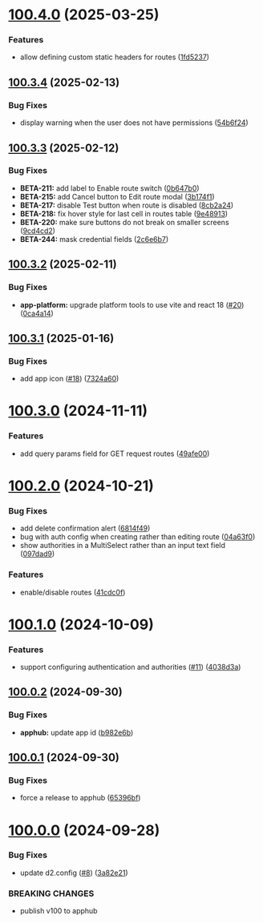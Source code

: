# [100.4.0](https://github.com/dhis2/route-manager-app/compare/v100.3.4...v100.4.0) (2025-03-25)


### Features

* allow defining custom static headers for routes ([1fd5237](https://github.com/dhis2/route-manager-app/commit/1fd5237e20c6a6a224617d1e8c6e9523dec9c76a))

## [100.3.4](https://github.com/dhis2/route-manager-app/compare/v100.3.3...v100.3.4) (2025-02-13)


### Bug Fixes

* display warning when the user does not have permissions ([54b6f24](https://github.com/dhis2/route-manager-app/commit/54b6f24d5e6886524381edf1f681215d3c8a4ec0))

## [100.3.3](https://github.com/dhis2/route-manager-app/compare/v100.3.2...v100.3.3) (2025-02-12)


### Bug Fixes

* **BETA-211:** add label to Enable route switch ([0b647b0](https://github.com/dhis2/route-manager-app/commit/0b647b0ce3ec319d2cfc54e20297d3766d8bf386))
* **BETA-215:** add Cancel button to Edit route modal ([3b174f1](https://github.com/dhis2/route-manager-app/commit/3b174f1972211e6470e87e928c9c032423712e70))
* **BETA-217:** disable Test button when route is disabled ([8cb2a24](https://github.com/dhis2/route-manager-app/commit/8cb2a2479d7fc9809779e45ff31c548ce81a8445))
* **BETA-218:** fix hover style for last cell in routes table ([9e48913](https://github.com/dhis2/route-manager-app/commit/9e48913cd7fd93847a9cdb9eb22833c61de21500))
* **BETA-220:** make sure buttons do not break on smaller screens ([9cd4cd2](https://github.com/dhis2/route-manager-app/commit/9cd4cd2bba668b41c1847d1d4c99469082ba4b6f))
* **BETA-244:** mask credential fields ([2c6e6b7](https://github.com/dhis2/route-manager-app/commit/2c6e6b78a275cdac79214d7bb4edb3ed3f7c18f9))

## [100.3.2](https://github.com/dhis2/route-manager-app/compare/v100.3.1...v100.3.2) (2025-02-11)


### Bug Fixes

* **app-platform:** upgrade platform tools to use vite and react 18 ([#20](https://github.com/dhis2/route-manager-app/issues/20)) ([0ca4a14](https://github.com/dhis2/route-manager-app/commit/0ca4a144cecbefaa3da3154abd334544c8c0ced3))

## [100.3.1](https://github.com/dhis2/route-manager-app/compare/v100.3.0...v100.3.1) (2025-01-16)


### Bug Fixes

* add app icon ([#18](https://github.com/dhis2/route-manager-app/issues/18)) ([7324a60](https://github.com/dhis2/route-manager-app/commit/7324a6044715bce629ece1ce0edc07c8c8b8cb7a))

# [100.3.0](https://github.com/dhis2/route-manager-app/compare/v100.2.0...v100.3.0) (2024-11-11)


### Features

* add query params field for GET request routes ([49afe00](https://github.com/dhis2/route-manager-app/commit/49afe00896690754beb9723c7b3532a11aa076c8))

# [100.2.0](https://github.com/dhis2/route-manager-app/compare/v100.1.0...v100.2.0) (2024-10-21)


### Bug Fixes

* add delete confirmation alert ([6814f49](https://github.com/dhis2/route-manager-app/commit/6814f49a06b8133e2f254f6d3894add56c5d97f1))
* bug with auth config when creating rather than editing route ([04a63f0](https://github.com/dhis2/route-manager-app/commit/04a63f07bcfe938fc8db4064b8658920b5948f0b))
* show authorities in a MultiSelect rather than an input text field ([097dad9](https://github.com/dhis2/route-manager-app/commit/097dad96d8759cf86809dcfe3072f72e00fb9367))


### Features

* enable/disable routes ([41cdc0f](https://github.com/dhis2/route-manager-app/commit/41cdc0ff47b119331b1681e804c7da9fc547ddfb))

# [100.1.0](https://github.com/dhis2/route-manager-app/compare/v100.0.2...v100.1.0) (2024-10-09)


### Features

* support configuring authentication and authorities ([#11](https://github.com/dhis2/route-manager-app/issues/11)) ([4038d3a](https://github.com/dhis2/route-manager-app/commit/4038d3a52d1953eadedb70ab8b13a0af45409251))

## [100.0.2](https://github.com/dhis2/route-manager-app/compare/v100.0.1...v100.0.2) (2024-09-30)


### Bug Fixes

* **apphub:** update app id ([b982e6b](https://github.com/dhis2/route-manager-app/commit/b982e6b334e140c13828e5eeeb0c0307e6a2197a))

## [100.0.1](https://github.com/dhis2/route-manager-app/compare/v100.0.0...v100.0.1) (2024-09-30)


### Bug Fixes

* force a release to apphub ([65396bf](https://github.com/dhis2/route-manager-app/commit/65396bf5caf3ac28f1fb297216811613706504ed))

# [100.0.0](https://github.com/dhis2/route-manager-app/compare/v99.9.9...v100.0.0) (2024-09-28)


### Bug Fixes

* update d2.config ([#8](https://github.com/dhis2/route-manager-app/issues/8)) ([3a82e21](https://github.com/dhis2/route-manager-app/commit/3a82e218c4e7fdce4e68c8ced3d44dd083888fd7))


### BREAKING CHANGES

* publish v100 to apphub
